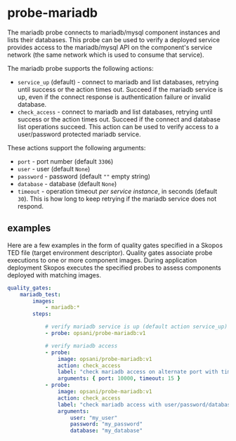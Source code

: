 # probe-mariadb
The mariadb probe connects to mariadb/mysql component instances and lists their databases.  This probe can be used to verify a deployed service provides access to the mariadb/mysql API on the component's service network (the same network which is used to consume that service).

The mariadb probe supports the following actions:

* `service_up` (default) - connect to mariadb and list databases, retrying until success or the action times out.  Succeed if the mariadb service is up, even if the connect response is authentication failure or invalid database.
* `check_access` - connect to mariadb and list databases, retrying until success or the action times out.  Succeed if the connect and database list operations succeed.  This action can be used to verify access to a user/password protected mariadb service.

These actions support the following arguments:

* `port` - port number (default `3306`)
* `user` - user (default `None`)
* `password` - password (default `""` empty string)
* `database` - database (default `None`)
* `timeout` - operation timeout *per service instance*, in seconds (default `30`).  This is how long to keep retrying if the mariadb service does not respond.

## examples

Here are a few examples in the form of quality gates specified in a Skopos TED file (target environment descriptor).  Quality gates associate probe executions to one or more component images.  During application deployment Skopos executes the specified probes to assess components deployed with matching images.

```yaml
quality_gates:
    mariadb_test:
        images:
            - mariadb:*
        steps:

            # verify mariadb service is up (default action service_up)
            - probe: opsani/probe-mariadb:v1

            # verify mariadb access
            - probe:
                image: opsani/probe-mariadb:v1
                action: check_access
                label: "check mariadb access on alternate port with timeout"
                arguments: { port: 10000, timeout: 15 }
            - probe:
                image: opsani/probe-mariadb:v1
                action: check_access
                label: "check mariadb access with user/password/database"
                arguments:
                    user: "my_user"
                    password: "my_password"
                    database: "my_database"
```
